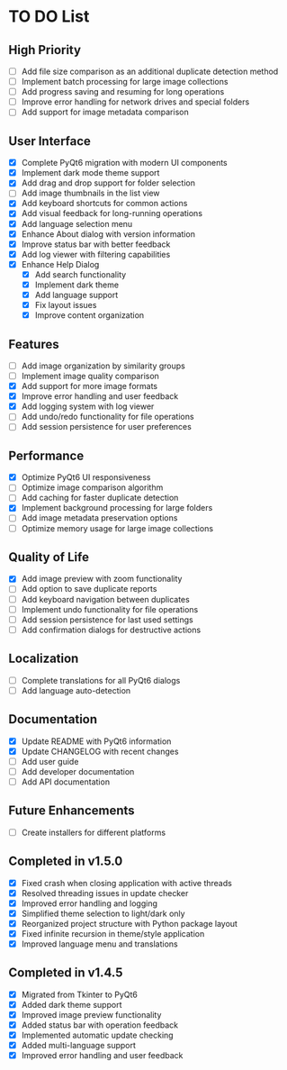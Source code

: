 # TO DO List

## High Priority
- [ ] Add file size comparison as an additional duplicate detection method
- [ ] Implement batch processing for large image collections
- [ ] Add progress saving and resuming for long operations
- [ ] Improve error handling for network drives and special folders
- [ ] Add support for image metadata comparison

## User Interface
- [x] Complete PyQt6 migration with modern UI components
- [x] Implement dark mode theme support
- [x] Add drag and drop support for folder selection
- [ ] Add image thumbnails in the list view
- [x] Add keyboard shortcuts for common actions
- [x] Add visual feedback for long-running operations
- [x] Add language selection menu
- [x] Enhance About dialog with version information
- [x] Improve status bar with better feedback
- [x] Add log viewer with filtering capabilities
- [x] Enhance Help Dialog
  - [x] Add search functionality
  - [x] Implement dark theme
  - [x] Add language support
  - [x] Fix layout issues
  - [x] Improve content organization

## Features
- [ ] Add image organization by similarity groups
- [ ] Implement image quality comparison
- [x] Add support for more image formats
- [x] Improve error handling and user feedback
- [x] Add logging system with log viewer
- [ ] Add undo/redo functionality for file operations
- [ ] Add session persistence for user preferences

## Performance
- [x] Optimize PyQt6 UI responsiveness
- [ ] Optimize image comparison algorithm
- [ ] Add caching for faster duplicate detection
- [x] Implement background processing for large folders
- [ ] Add image metadata preservation options
- [ ] Optimize memory usage for large image collections

## Quality of Life
- [x] Add image preview with zoom functionality
- [ ] Add option to save duplicate reports
- [ ] Add keyboard navigation between duplicates
- [ ] Implement undo functionality for file operations
- [ ] Add session persistence for last used settings
- [ ] Add confirmation dialogs for destructive actions

## Localization
- [ ] Complete translations for all PyQt6 dialogs
- [ ] Add language auto-detection

## Documentation
- [x] Update README with PyQt6 information
- [x] Update CHANGELOG with recent changes
- [ ] Add user guide
- [ ] Add developer documentation
- [ ] Add API documentation

## Future Enhancements
- [ ] Create installers for different platforms

## Completed in v1.5.0
- [x] Fixed crash when closing application with active threads
- [x] Resolved threading issues in update checker
- [x] Improved error handling and logging
- [x] Simplified theme selection to light/dark only
- [x] Reorganized project structure with Python package layout
- [x] Fixed infinite recursion in theme/style application
- [x] Improved language menu and translations

## Completed in v1.4.5
- [x] Migrated from Tkinter to PyQt6
- [x] Added dark theme support
- [x] Improved image preview functionality
- [x] Added status bar with operation feedback
- [x] Implemented automatic update checking
- [x] Added multi-language support
- [x] Improved error handling and user feedback
